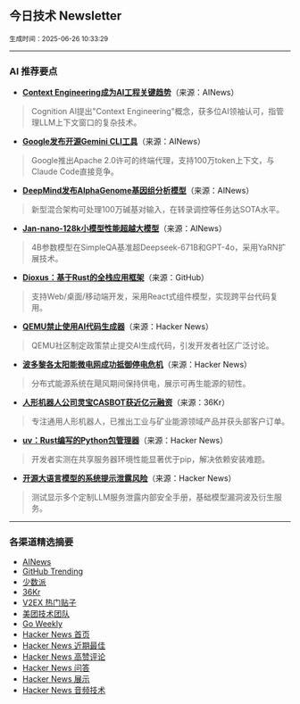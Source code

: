 ## 今日技术 Newsletter

<sub> 生成时间：2025-06-26 10:33:29</sub>


---

### AI 推荐要点

- **[Context Engineering成为AI工程关键趋势](https://cognition.ai/blog/dont-build-multi-agents)**（来源：AINews）  
> Cognition AI提出"Context Engineering"概念，获多位AI领袖认可，指管理LLM上下文窗口的复杂技术。

- **[Google发布开源Gemini CLI工具](https://x.com/googleaidevs/status/1937861646082515205)**（来源：AINews）  
> Google推出Apache 2.0许可的终端代理，支持100万token上下文，与Claude Code直接竞争。

- **[DeepMind发布AlphaGenome基因组分析模型](https://deepmind.google/discover/blog/alphagenome-ai-for-better-understanding-the-genome/)**（来源：AINews）  
> 新型混合架构可处理100万碱基对输入，在转录调控等任务达SOTA水平。

- **[Jan-nano-128k小模型性能超越大模型](https://huggingface.co/Menlo/Jan-nano-128k)**（来源：AINews）  
> 4B参数模型在SimpleQA基准超Deepseek-671B和GPT-4o，采用YaRN扩展技术。

- **[Dioxus：基于Rust的全栈应用框架](https://github.com/DioxusLabs/dioxus)**（来源：GitHub）  
> 支持Web/桌面/移动端开发，采用React式组件模型，实现跨平台代码复用。

- **[QEMU禁止使用AI代码生成器](https://news.ycombinator.com/item?id=44382752)**（来源：Hacker News）  
> QEMU社区制定政策禁止提交AI生成代码，引发开发者社区广泛讨论。

- **[波多黎各太阳能微电网成功抵御停电危机](https://news.ycombinator.com/item?id=44382834)**（来源：Hacker News）  
> 分布式能源系统在飓风期间保持供电，展示可再生能源的韧性。

- **[人形机器人公司灵宝CASBOT获近亿元融资](https://36kr.com/p/3348658418310020)**（来源：36Kr）  
> 专注通用人形机器人，已推出工业与矿业能源领域产品并获头部客户订单。

- **[uv：Rust编写的Python包管理器](https://news.ycombinator.com/item?id=44357411)**（来源：Hacker News）  
> 开发者实测在共享服务器环境性能显著优于pip，解决依赖安装难题。

- **[开源大语言模型的系统提示泄露风险](https://news.ycombinator.com/item?id=44382852)**（来源：Hacker News）  
> 测试显示多个定制LLM服务泄露内部安全手册，基础模型漏洞波及衍生服务。

---

### 各渠道精选摘要
- [AINews](./ai_news_summary_2025-06-26.md)
- [GitHub Trending](./github_trending_2025-06-26.md)
- [少数派](./shaoshupai_2025-06-26.md)
- [36Kr](./36kr_summary_2025-06-26.md)
- [V2EX 热门贴子](./v2ex_hot_2025-06-26.md)
- [美团技术团队](./meituan_2025-06-26.md)
- [Go Weekly](./go_weekly_2025-06-26.md)
- [Hacker News 首页](./hacker_news_frontpage_2025-06-26.md)
- [Hacker News 近期最佳](./hacker_news_best_2025-06-26.md)
- [Hacker News 高赞评论](./hacker_news_top_comments_2025-06-26.md)
- [Hacker News 问答](./hacker_news_ask_2025-06-26.md)
- [Hacker News 展示](./hacker_news_show_2025-06-26.md)
- [Hacker News 音频技术](./hacker_news_audio_tech_2025-06-26.md)